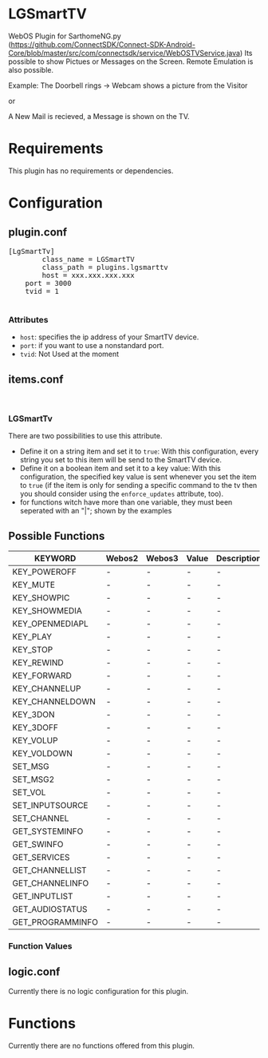 # LGSmartTV
WebOS Plugin for SarthomeNG.py
(https://github.com/ConnectSDK/Connect-SDK-Android-Core/blob/master/src/com/connectsdk/service/WebOSTVService.java)
Its possible to show Pictues or Messages on the Screen.
Remote Emulation is also possible.

Example:
The Doorbell rings -> Webcam shows a picture from the Visitor

or

A New Mail is recieved, a Message is shown on the TV.

# Requirements
This plugin has no requirements or dependencies.

# Configuration

## plugin.conf
<pre>
[LgSmartTv]
    	class_name = LGSmartTV
    	class_path = plugins.lgsmarttv
    	host = xxx.xxx.xxx.xxx
	port = 3000
	tvid = 1
	
</pre>

### Attributes
  * `host`: specifies the ip address of your SmartTV device.
  * `port`: if you want to use a nonstandard port.
  * `tvid`: Not Used at the moment
## items.conf
<pre>

</pre>
### LGSmartTv
There are two possibilities to use this attribute. 
  * Define it on a string item and set it to `true`: With this configuration, every string you set to this item will be send to the SmartTV device.
  * Define it on a boolean item and set it to a key value: With this configuration, the specified key value is sent whenever you set the item to `true` (if the item is only for sending a specific command to the tv then you should consider using the `enforce_updates` attribute, too).
  * for functions witch have more than one variable, they must been seperated with an "|"; shown by the examples 


## Possible Functions
KEYWORD | Webos2| Webos3|Value| Description
--- |---|---| ---| ---
|KEY_POWEROFF|-|-|-|-|	 	        	
|KEY_MUTE|-|-|-|-|	 			
|KEY_SHOWPIC|-|-|-|-|	       		
|KEY_SHOWMEDIA|-|-|-|-|	     		
|KEY_OPENMEDIAPL|-|-|-|-|	   		
|KEY_PLAY|-|-|-|-|	 			
|KEY_STOP|-|-|-|-|	 			
|KEY_REWIND|-|-|-|-|	 
|KEY_FORWARD|-|-|-|-|	 
|KEY_CHANNELUP|-|-|-|-|	 
|KEY_CHANNELDOWN|-|-|-|-|	 
|KEY_3DON|-|-|-|-|	 
|KEY_3DOFF|-|-|-|-|	 
|KEY_VOLUP|-|-|-|-|	 
|KEY_VOLDOWN|-|-|-|-|	 
|SET_MSG|-|-|-|-|	 
|SET_MSG2|-|-|-|-|	 
|SET_VOL|-|-|-|-|	 
|SET_INPUTSOURCE|-|-|-|-|	 
|SET_CHANNEL|-|-|-|-|	 
|GET_SYSTEMINFO|-|-|-|-|	 
|GET_SWINFO|-|-|-|-|	 
|GET_SERVICES|-|-|-|-|	 
|GET_CHANNELLIST|-|-|-|-|	 
|GET_CHANNELINFO|-|-|-|-|	 
|GET_INPUTLIST|-|-|-|-|	 
|GET_AUDIOSTATUS|-|-|-|-|	 
|GET_PROGRAMMINFO|-|-|-|-|

### Function Values


## logic.conf

Currently there is no logic configuration for this plugin.

# Functions

Currently there are no functions offered from this plugin.


